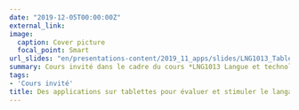 ```yaml
---
date: "2019-12-05T00:00:00Z"
external_link: 
image:
  caption: Cover picture
  focal_point: Smart
url_slides: "en/presentations-content/2019_11_apps/slides/LNG1013_TablettesPourEvaluerStimulerLangage_Light.pdf"
summary: Cours invité dans le cadre du cours *LNG1013 Langue et technologie* enseigné par Benoit Robichaud en 2019
tags:
- 'Cours invité'
title: Des applications sur tablettes pour évaluer et stimuler le langage des enfants
---
```


